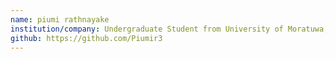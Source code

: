 ```yaml
---
name: piumi rathnayake
institution/company: Undergraduate Student from University of Moratuwa, Faculty of Information Technology
github: https://github.com/Piumir3
---
```

